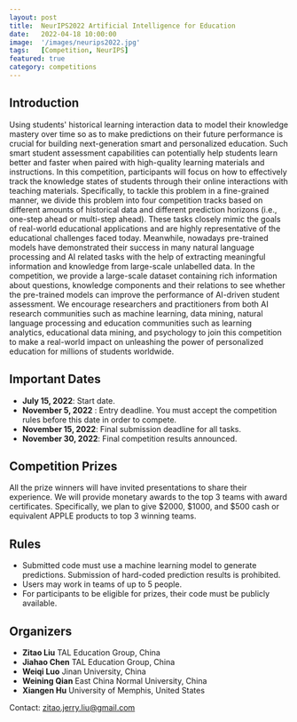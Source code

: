 ```yaml
---
layout: post
title:  NeurIPS2022 Artificial Intelligence for Education
date:   2022-04-18 10:00:00
image:  '/images/neurips2022.jpg'
tags:   [Competition, NeurIPS]
featured: true
category: competitions
---
```



## Introduction

Using students' historical learning interaction data to model their knowledge mastery over time so as to make predictions on their future performance is crucial for building next-generation smart and personalized education. Such smart student assessment capabilities can potentially help students learn better and faster when paired with high-quality learning materials and instructions. In this competition, participants will focus on how to effectively track the knowledge states of students through their online interactions with teaching materials. Specifically, to tackle this problem in a fine-grained manner, we divide this problem into four competition tracks based on different amounts of historical data and different prediction horizons (i.e., one-step ahead or multi-step ahead). These tasks closely mimic the goals of real-world educational applications and are highly representative of the educational challenges faced today. Meanwhile, nowadays pre-trained models have demonstrated their success in many natural language processing and AI related tasks with the help of extracting meaningful information and knowledge from large-scale unlabelled data. In the competition, we provide a large-scale dataset containing rich information about questions, knowledge components and their relations to see whether the pre-trained models can improve the performance of AI-driven student assessment. We encourage researchers and practitioners from both AI research communities such as machine learning, data mining, natural language processing and education communities such as learning analytics, educational data mining, and psychology to join this competition to make a real-world impact on unleashing the power of personalized education for millions of students worldwide.


## Important Dates

* **July 15, 2022**: Start date.
* **November 5, 2022** : Entry deadline. You must accept the competition rules before this date in order to compete.
* **November 15, 2022**: Final submission deadline for all tasks.
* **November 30, 2022**: Final competition results announced. 


## Competition Prizes
All the prize winners will have invited presentations to share their experience. We will provide monetary awards to the top 3 teams with award certificates. Specifically, we plan to give $2000, $1000, and $500 cash or equivalent APPLE products to top 3 winning teams.

## Rules
- Submitted code must use a machine learning model to generate predictions. Submission of hard-coded prediction results is prohibited.
- Users may work in teams of up to 5 people.
- For participants to be eligible for prizes, their code must be publicly available.

## Organizers
* **Zitao Liu** TAL Education Group, China
* **Jiahao Chen** TAL Education Group, China
* **Weiqi Luo** Jinan University, China
* **Weining Qian** East China Normal University, China
* **Xiangen Hu** University of Memphis, United States

Contact: zitao.jerry.liu@gmail.com